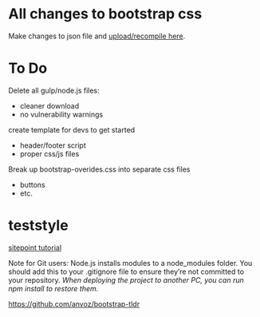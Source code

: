 # All changes to bootstrap css
Make changes to json file and [upload/recompile here](https://getbootstrap.com/docs/3.3/customize/).

# To Do

Delete all gulp/node.js files:
* cleaner download
* no vulnerability warnings

create template for devs to get started
* header/footer script
* proper css/js files

Break up bootstrap-overides.css into separate css files
* buttons
* etc.

# teststyle

[sitepoint tutorial](https://www.sitepoint.com/introduction-gulp-js/)

Note for Git users: Node.js installs modules to a node_modules folder. You should add this to your .gitignore file to ensure they’re not committed to your repository. *When deploying the project to another PC, you can run npm install to restore them.*

https://github.com/anvoz/bootstrap-tldr